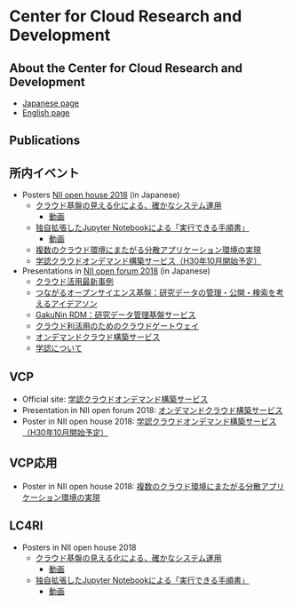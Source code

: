 # Center for Cloud Research and Development
## About the Center for Cloud Research and Development

- [Japanese page](https://www.nii.ac.jp/research/centers/ccrd/)
- [English page](https://www.nii.ac.jp/en/research/centers/ccrd/)

## Publications

## 所内イベント
- Posters [NII open house 2018](https://www.nii.ac.jp/openhouse/) (in Japanese)
    - [クラウド基盤の見える化による、確かなシステム運用](https://www.nii.ac.jp/event/openhouse/2018/upload/A17-2018.pdf)
        - [動画](https://youtu.be/8LNQAaQr2Js)
    - [独自拡張したJupyter Notebookによる「実行できる手順書」](https://www.nii.ac.jp/event/openhouse/2018/upload/A18-2018.pdf)
        - [動画](https://youtu.be/bLaVuNpntT8)
    - [複数のクラウド環境にまたがる分散アプリケーション環境の実現](https://www.nii.ac.jp/event/openhouse/2018/upload/A19-1-2018.pdf)
    - [学認クラウドオンデマンド構築サービス（H30年10月開始予定）](https://www.nii.ac.jp/event/openhouse/2018/upload/A19-2-2018.pdf)
- Presentations in [NII open forum 2018](https://www.nii.ac.jp/service/openforum2018/) (in Japanese)
    - [クラウド活用最新事例](https://www.nii.ac.jp/service/openforum2018/track/day1_4.html)
    - [つながるオープンサイエンス基盤：研究データの管理・公開・検索を考えるアイデアソン](https://www.nii.ac.jp/service/openforum2018/track/day1_1.html)
    - [GakuNin RDM：研究データ管理基盤サービス](https://www.nii.ac.jp/service/openforum2018/track/day1_7.html)
    - [クラウド利活用のためのクラウドゲートウェイ](https://www.nii.ac.jp/service/openforum2018/track/day2_5.html)
    - [オンデマンドクラウド構築サービス](https://www.nii.ac.jp/service/openforum2018/track/day2_6.html)
    - [学認について](https://www.nii.ac.jp/service/openforum2018/track/day2_2.html)

## VCP
- Official site: [学認クラウドオンデマンド構築サービス](https://cloud.gakunin.jp/ocs/)
- Presentation in NII open forum 2018: [オンデマンドクラウド構築サービス](https://www.nii.ac.jp/service/openforum2018/track/day2_6.html)
- Poster in NII open house 2018: [学認クラウドオンデマンド構築サービス（H30年10月開始予定）](https://www.nii.ac.jp/event/openhouse/2018/upload/A19-2-2018.pdf)

## VCP応用
- Poster in NII open house 2018: [複数のクラウド環境にまたがる分散アプリケーション環境の実現](https://www.nii.ac.jp/event/openhouse/2018/upload/A19-1-2018.pdf)

## LC4RI
- Posters in NII open house 2018
  - [クラウド基盤の見える化による、確かなシステム運用](https://www.nii.ac.jp/event/openhouse/2018/upload/A17-2018.pdf)
    - [動画](https://youtu.be/8LNQAaQr2Js)
  - [独自拡張したJupyter Notebookによる「実行できる手順書」](https://www.nii.ac.jp/event/openhouse/2018/upload/A18-2018.pdf)
    - [動画](https://youtu.be/bLaVuNpntT8)

